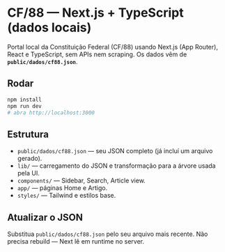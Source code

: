 # CF/88 — Next.js + TypeScript (dados locais)

Portal local da Constituição Federal (CF/88) usando Next.js (App Router), React e TypeScript, sem APIs nem scraping.
Os dados vêm de **`public/dados/cf88.json`**.

## Rodar

```bash
npm install
npm run dev
# abra http://localhost:3000
```

## Estrutura
- `public/dados/cf88.json` — seu JSON completo (já incluí um arquivo gerado).
- `lib/` — carregamento do JSON e transformação para a árvore usada pela UI.
- `components/` — Sidebar, Search, Article view.
- `app/` — páginas Home e Artigo.
- `styles/` — Tailwind e estilos base.

## Atualizar o JSON
Substitua `public/dados/cf88.json` pelo seu arquivo mais recente. Não precisa rebuild — Next lê em runtime no server.
